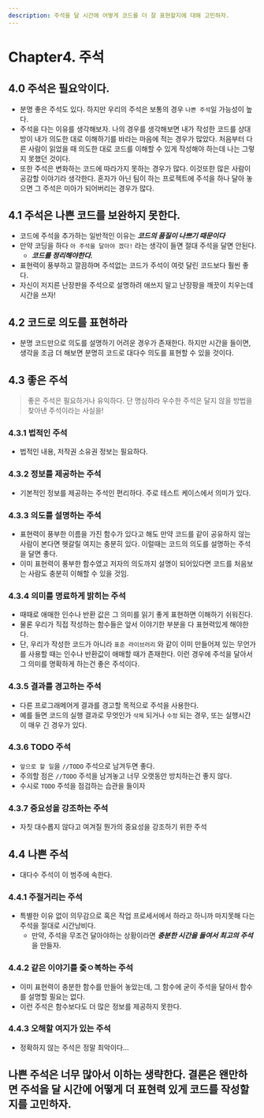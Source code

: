 ```yaml
---
description: 주석을 달 시간에 어떻게 코드를 더 잘 표현할지에 대해 고민하자.
---
```


# Chapter4. 주석

## 4.0 주석은 필요악이다.

* 분명 좋은 주석도 있다. 하지만 우리의 주석은 보통의 경우 `나쁜 주석`일 가능성이 높다. 
* 주석을 다는 이유를 생각해보자. 나의 경우를 생각해보면 내가 작성한 코드를 상대방이 내가 의도한 대로 이해하기를 바라는 마음에 적는 경우가 많았다. 처음부터 다른 사람이 읽었을 때 의도한 대로 코드를 이해할 수 있게 작성해야 하는데 나는 그렇지 못했던 것이다.
* 또한 주석은 변화하는 코드에 따라가지 못하는 경우가 많다. 이것또한 많은 사람이 공감할 이야기라 생각한다. 혼자가 아닌 팀이 하는 프로젝트에 주석을 하나 달아 놓으면 그 주석은 미아가 되어버리는 경우가 많다.

## 4.1 주석은 나쁜 코드를 보완하지 못한다.

* 코드에 주석을 추가하는 일반적인 이유는 _**코드의 품질이 나쁘기 때문이다**_
* 만약 코딩을 하다 `아 주석을 달아야 겠다!` 라는 생각이 들면 절대 주석을 달면 안된다.
  * _**코드를 정리해야한다.**_
* 표현력이 풍부하고 깔끔하며 주석없는 코드가 주석이 여럿 달린 코드보다 훨씬 좋다.
* 자신이 저지른 난장판을 주석으로 설명하려 애쓰지 말고 난장팡을 깨끗이 치우는데 시간을 쓰자!

## 4.2 코드로 의도를 표현하라

* 분명 코드만으로 의도를 설명하기 어려운 경우가 존재한다. 하지만 시간을 들이면, 생각을 조금 더 해보면 분명히 코드로 대다수 의도를 표현할 수 있을 것이다.

## 4.3 좋은 주석

> 좋은 주석은 필요하거나 유익하다. 단 명심하라 우수한 주석은 달지 않을 방법을 찾아낸 주석이라는 사실을!

### 4.3.1 법적인 주석

* 법적인 내용, 저작권 소유권 정보는 필요하다.

### 4.3.2 정보를 제공하는 주석

* 기본적인 정보를 제공하는 주석인 편리하다. 주로 테스트 케이스에서 의미가 있다.

### 4.3.3 의도를 설명하는 주석

* 표현력이 풍부한 이름을 가진 함수가 있다고 해도 만약 코드를 같이 공유하지 않는 사람이 본다면 헷갈릴 여지는 충분히 있다. 이럴때는 코드의 의도를 설명하는 주석을 달면 좋다.
* 이미 표현력이 풍부한 함수였고 저자의 의도까지 설명이 되어있다면 코드를 처음보는 사람도 충분히 이해할 수 있을 것임.

### 4.3.4 의미를 명료하게 밝히는 주석

* 때때로 애매한 인수나 반환 값은 그 의미를 읽기 좋게 표현하면 이해하기 쉬워진다.
* 물론 우리가 직접 작성하는 함수들은 앞서 이야기한 부분을 다 표현력있게 해야한다.
* 단, 우리가 작성한 코드가 아니라 `표준 라이브러리` 와 같이 이미 만들어져 있는 무언가를 사용할 때는 인수나 반환값이 애매할 때가 존재한다. 이런 경우에 주석을 달아서 그 의미를 명확하게 하는건 좋은 주석이다.

### 4.3.5 결과를 경고하는 주석

* 다른 프로그래메어게 결과를 경고할 목적으로 주석을 사용한다.
* 예를 들면 코드의 실행 결과로 무엇인가 `삭제` 되거나 `수정` 되는 경우, 또는 실행시간이 매우 긴 경우가 있다.

### 4.3.6 TODO 주석

* `앞으로 할 일`을 `//TODO` 주석으로 남겨두면 좋다.
* 주의할 점은 `//TODO` 주석을 남겨놓고 너무 오랫동안 방치하는건 좋지 않다.
* 수시로 `TODO` 주석을 점검하는 습관을 들이자

### 4.3.7 중요성을 강조하는 주석

* 자칫 대수롭지 않다고 여겨질 뭔가의 중요성을 강조하기 위한 주석

## 4.4 나쁜 주석

* 대다수 주석이 이 범주에 속한다.

### 4.4.1 주절거리는 주석

* 특별한 이유 없이 의무감으로 혹은 작업 프로세서에서 하라고 하니까 마지못해 다는 주석을 절대로 시간낭비다.
  * 만약, 주석을 무조건 달아야하는 상황이라면 _**충분한 시간을 들여서 최고의 주석**_ 을 만들자.

### 4.4.2 같은 이야기를 줒ㅇ복하는 주석

* 이미 표현력이 충분한 함수를 만들어 놓았는데, 그 함수에 굳이 주석을 달아서 함수를 설명할 필요는 없다.
* 이런 주석은 함수보다도 더 많은 정보를 제공하지 못한다.

### 4.4.3 오해할 여지가 있는 주석

* 정확하지 않는 주석은 정말 최악이다...

## 나쁜 주석은 너무 많아서 이하는 생략한다. 결론은 왠만하면 주석을 달 시간에 어떻게 더 표현력 있게 코드를 작성할지를 고민하자.

